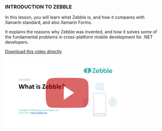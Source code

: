 ﻿
### INTRODUCTION TO ZEBBLE

In this lesson, you will learn what Zebble is, and how it compares with Xamarin standard, and also Xamarin Forms.

It explains the reasons why Zebble was invented, and how it  solves some of the fundamental problems in cross-platform mobile development for .NET developers.

[Download this video directly](https://drive.google.com/open?id=0B3EED8dgociyTVpiLUlQbG5IalU)

[![INTRODUCTION TO ZEBBLE](https://github.com/Geeksltd/Zebble.Docs/blob/master/assets/tutorials/1.png?raw=true)](https://www.youtube.com/watch?v=-B9zMGi1Bss)

